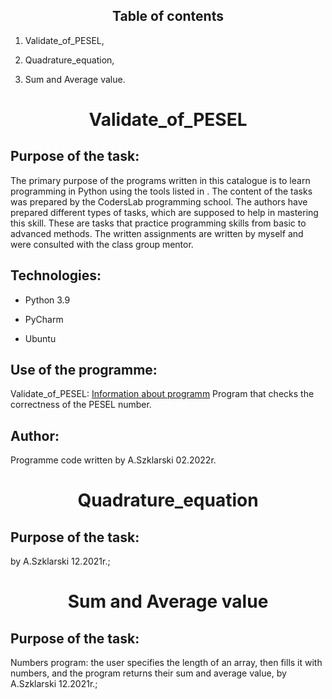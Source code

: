 <h2 align="center">Table of contents</h2>
<ol>
<li><p>Validate_of_PESEL,</p>
<li><p>Quadrature_equation,</p>
<li><p>Sum and Average value.</p>
</ol>


<h1 align="center"><strong>Validate_of_PESEL</strong></h1>
<h2 align="left">Purpose of the task:</h2>
<p>The primary purpose of the programs written in this catalogue is to learn programming in Python using the tools listed in . The content of the tasks was prepared by the CodersLab programming school. The authors have prepared different types of tasks, which are supposed to help in mastering this skill. These are tasks that practice programming skills from basic to advanced methods. The written assignments are written by myself and were consulted with the class group mentor.<p>

## Technologies:
<ul>
<li><p>Python 3.9</p>
<li><p>PyCharm</p>
<li><p>Ubuntu</p>
</ul>

## Use of the programme:
Validate_of_PESEL: <a href="https://pl.wikipedia.org/wiki/PESEL">Information about programm</a> 
Program that checks the correctness of the PESEL number. 

## Author:
Programme code written by A.Szklarski 02.2022r.


<h1 align="center">Quadrature_equation</h1>
<h2 align="left">Purpose of the task:</h2>

by A.Szklarski 12.2021r.; 

<h1 align="center">Sum and Average value</h1>
<h2 align="left">Purpose of the task:</h2>

Numbers program: the user specifies the length of an array, then fills it    with numbers, and the program returns their sum and average value, by A.Szklarski 12.2021r.;  



